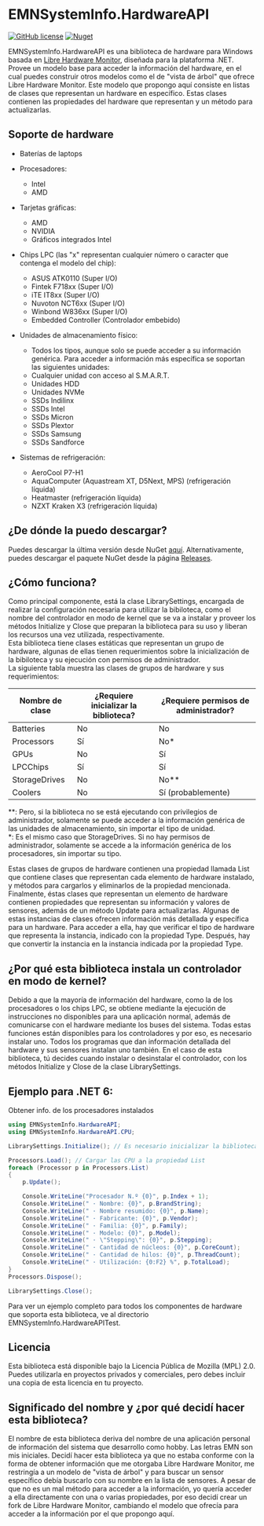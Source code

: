 # EMNSystemInfo.HardwareAPI

[![GitHub license](https://img.shields.io/github/license/EMN-CSharp/EMNSystemInfo.HardwareAPI)](https://github.com/EMN-CSharp/EMNSystemInfo.HardwareAPI/blob/master/LICENSE) [![Nuget](https://img.shields.io/nuget/v/EMNSystemInfo.HardwareAPI)](https://www.nuget.org/packages/EMNSystemInfo.HardwareAPI/)

EMNSystemInfo.HardwareAPI es una biblioteca de hardware para Windows basada en [Libre Hardware Monitor](https://github.com/LibreHardwareMonitor/LibreHardwareMonitor), diseñada para la plataforma .NET. Provee un modelo base para acceder la información del hardware, en el cual puedes construir otros modelos como el de "vista de árbol" que ofrece Libre Hardware Monitor. Este modelo que propongo aquí consiste en listas de clases que representan un hardware en específico. Estas clases contienen las propiedades del hardware que representan y un método para actualizarlas.

## Soporte de hardware
- Baterías de laptops

- Procesadores:
  - Intel
  - AMD

- Tarjetas gráficas:
  - AMD
  - NVIDIA
  - Gráficos integrados Intel

- Chips LPC (las "x" representan cualquier número o caracter que contenga el modelo del chip):
  - ASUS ATK0110 (Super I/O)
  - Fintek F718xx (Super I/O)
  - iTE IT8xx (Super I/O)
  - Nuvoton NCT6xx (Super I/O)
  - Winbond W836xx (Super I/O)
  - Embedded Controller (Controlador embebido)

- Unidades de almacenamiento físico:
  - Todos los tipos, aunque solo se puede acceder a su información genérica.
    Para acceder a información más específica se soportan las siguientes unidades:
  - Cualquier unidad con acceso al S.M.A.R.T.
  - Unidades HDD
  - Unidades NVMe
  - SSDs Indilinx
  - SSDs Intel
  - SSDs Micron
  - SSDs Plextor
  - SSDs Samsung
  - SSDs Sandforce

- Sistemas de refrigeración:
  - AeroCool P7-H1
  - AquaComputer (Aquastream XT, D5Next, MPS) (refrigeración líquida)
  - Heatmaster (refrigeración líquida)
  - NZXT Kraken X3 (refrigeración líquida)

## ¿De dónde la puedo descargar?
Puedes descargar la última versión desde NuGet [aquí](https://www.nuget.org/packages/EMNSystemInfo.HardwareAPI/).
Alternativamente, puedes descargar el paquete NuGet desde la página [Releases](https://github.com/EMN-CSharp/EMNSystemInfo.HardwareAPI/releases).

## ¿Cómo funciona?
Como principal componente, está la clase LibrarySettings, encargada de realizar la configuración necesaria para utilizar la bibiloteca, como el nombre del controlador en modo de kernel que se va a instalar y proveer los métodos Initialize y Close que preparan la biblioteca para su uso y liberan los recursos una vez utilizada, respectivamente.<br/>Esta biblioteca tiene clases estáticas que representan un grupo de hardware, algunas de ellas tienen requerimientos sobre la inicialización de la bibiloteca y su ejecución con permisos de administrador.<br/>La siguiente tabla muestra las clases de grupos de hardware y sus requerimientos:

| Nombre de clase| ¿Requiere inicializar la biblioteca? | ¿Requiere permisos de administrador? |
| --- | --- | --- |
| Batteries| No | No |
| Processors| Sí | No* |
| GPUs| No | Sí |
| LPCChips| Sí | Sí |
| StorageDrives| No | No** |
| Coolers| No | Sí (probablemente) |

**: Pero, si la biblioteca no se está ejecutando con privilegios de administrador, solamente se puede acceder a la información genérica de las unidades de almacenamiento, sin importar el tipo de unidad.<br/>
*: Es el mismo caso que StorageDrives. Si no hay permisos de administrador, solamente se accede a la información genérica de los procesadores, sin importar su tipo.

Estas clases de grupos de hardware contienen una propiedad llamada List que contiene clases que representan cada elemento de hardware instalado, y métodos para cargarlos y eliminarlos de la propiedad mencionada.<br/>Finalmente, éstas clases que representan un elemento de hardware contienen propiedades que representan su información y valores de sensores, además de un método Update para actualizarlas. Algunas de estas instancias de clases ofrecen información más detallada y específica para un hardware. Para acceder a ella, hay que verificar el tipo de hardware que representa la instancia, indicado con la propiedad Type. Después, hay que convertir la instancia en la instancia indicada por la propiedad Type.

## ¿Por qué esta biblioteca instala un controlador en modo de kernel?
Debido a que la mayoría de información del hardware, como la de los procesadores o los chips LPC, se obtiene mediante la ejecución de instrucciones no disponibles para una aplicación normal, además de comunicarse con el hardware mediante los buses del sistema. Todas estas funciones están disponibles para los controladores y por eso, es necesario instalar uno. Todos los programas que dan información detallada del hardware y sus sensores instalan uno también. En el caso de esta biblioteca, tú decides cuando instalar o desinstalar el controlador, con los métodos Initialize y Close de la clase LibrarySettings.

## Ejemplo para .NET 6:
Obtener info. de los procesadores instalados
``` c#
using EMNSystemInfo.HardwareAPI;
using EMNSystemInfo.HardwareAPI.CPU;

LibrarySettings.Initialize(); // Es necesario inicializar la biblioteca para obtener info. de las CPU

Processors.Load(); // Cargar las CPU a la propiedad List
foreach (Processor p in Processors.List)
{
    p.Update();

    Console.WriteLine("Procesador N.º {0}", p.Index + 1);
    Console.WriteLine(" · Nombre: {0}", p.BrandString);
    Console.WriteLine(" · Nombre resumido: {0}", p.Name);
    Console.WriteLine(" · Fabricante: {0}", p.Vendor);
    Console.WriteLine(" · Familia: {0}", p.Family);
    Console.WriteLine(" · Modelo: {0}", p.Model);
    Console.WriteLine(" · \"Stepping\": {0}", p.Stepping);
    Console.WriteLine(" · Cantidad de núcleos: {0}", p.CoreCount);
    Console.WriteLine(" · Cantidad de hilos: {0}", p.ThreadCount);
    Console.WriteLine(" · Utilización: {0:F2} %", p.TotalLoad);
}
Processors.Dispose();

LibrarySettings.Close();
```
Para ver un ejemplo completo para todos los componentes de hardware que soporta esta biblioteca, ve al directorio EMNSystemInfo.HardwareAPITest.

## Licencia
Esta biblioteca está disponible bajo la Licencia Pública de Mozilla (MPL) 2.0. Puedes utilizarla en proyectos privados y comerciales, pero debes incluir una copia de esta licencia en tu proyecto.

## Significado del nombre y ¿por qué decidí hacer esta biblioteca?
El nombre de esta biblioteca deriva del nombre de una aplicación personal de información del sistema que desarrollo como hobby. Las letras EMN son mis iniciales.
Decidí hacer esta biblioteca ya que no estaba conforme con la forma de obtener información que me otorgaba Libre Hardware Monitor, me restringía a un modelo de "vista de árbol" y para buscar un sensor específico debía buscarlo con su nombre en la lista de sensores. A pesar de que no es un mal método para acceder a la información, yo quería acceder a ella directamente con una o varias propiedades, por eso decidí crear un fork de Libre Hardware Monitor, cambiando el modelo que ofrecía para acceder a la información por el que propongo aquí.
